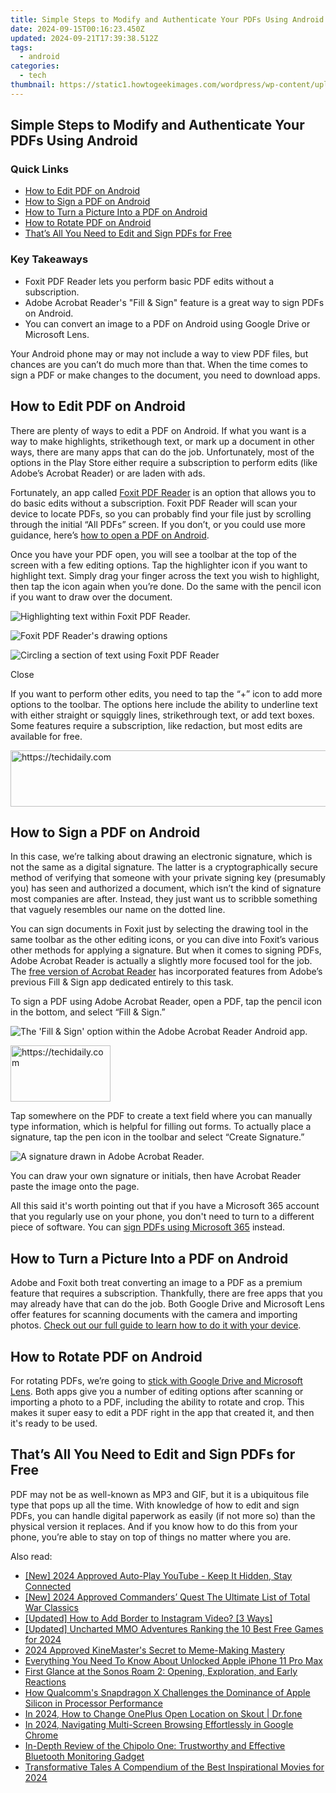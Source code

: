 ```yaml
---
title: Simple Steps to Modify and Authenticate Your PDFs Using Android
date: 2024-09-15T00:16:23.450Z
updated: 2024-09-21T17:39:38.512Z
tags:
  - android
categories:
  - tech
thumbnail: https://static1.howtogeekimages.com/wordpress/wp-content/uploads/2024/01/shutterstock_1821069584.jpg
---
```


## Simple Steps to Modify and Authenticate Your PDFs Using Android

### Quick Links

* [​How to Edit PDF on Android](https://data-safeguard.techidaily.com/stellar-eraser-for-mobile-1-mac-standard-en-erasure-process/)
* [​How to Sign a PDF on Android](https://android-location-track.techidaily.com/9-best-phone-monitoring-apps-for-realme-narzo-n55-drfone-by-drfone-virtual-android/)
* [​How to Turn a Picture Into a PDF on Android](https://facebook-record-videos.techidaily.com/updated-in-2024-elite-collection-of-online-video-grabbers-and-savers/)
* [​How to Rotate PDF on Android](https://blog-min.techidaily.com/how-to-transfer-data-from-iphone-11-pro-to-android-devices-drfone-by-drfone-transfer-data-from-ios-transfer-data-from-ios/)
* [That’s All You Need to Edit and Sign PDFs for Free](https://android-transfer.techidaily.com/in-2024-4-ways-to-transfer-music-from-samsung-galaxy-m34-to-iphone-drfone-by-drfone-transfer-from-android-transfer-from-android/)

### Key Takeaways

* Foxit PDF Reader lets you perform basic PDF edits without a subscription.
* Adobe Acrobat Reader's "Fill & Sign" feature is a great way to sign PDFs on Android.
* You can convert an image to a PDF on Android using Google Drive or Microsoft Lens.

 Your Android phone may or may not include a way to view PDF files, but chances are you can’t do much more than that. When the time comes to sign a PDF or make changes to the document, you need to download apps.

##  ​How to Edit PDF on Android

 There are plenty of ways to edit a PDF on Android. If what you want is a way to make highlights, strikethough text, or mark up a document in other ways, there are many apps that can do the job. Unfortunately, most of the options in the Play Store either require a subscription to perform edits (like Adobe’s Acrobat Reader) or are laden with ads.

 Fortunately, an app called [Foxit PDF Reader](https://www.anrdoezrs.net/links/3607085/type/dlg/sid/UUhtgUeUpU2001599/https://play.google.com/store/apps/details?id=com.foxit.mobile.pdf.lite) is an option that allows you to do basic edits without a subscription. Foxit PDF Reader will scan your device to locate PDFs, so you can probably find your file just by scrolling through the initial “All PDFs” screen. If you don’t, or you could use more guidance, here’s [how to open a PDF on Android](https://fox-helps.techidaily.com/new-2024-approved-exclusive-listing-top-15-platforms-for-gopro-optimal-use/).

 Once you have your PDF open, you will see a toolbar at the top of the screen with a few editing options. Tap the highlighter icon if you want to highlight text. Simply drag your finger across the text you wish to highlight, then tap the icon again when you’re done. Do the same with the pencil icon if you want to draw over the document.

![Highlighting text within Foxit PDF Reader.](https://static1.howtogeekimages.com/wordpress/wp-content/uploads/2024/01/pdf-converter-highlight-text.png) 

![Foxit PDF Reader's drawing options](https://static1.howtogeekimages.com/wordpress/wp-content/uploads/2024/01/pdf-converter-edit-pencil.png) 

![Circling a section of text using Foxit PDF Reader](https://static1.howtogeekimages.com/wordpress/wp-content/uploads/2024/01/pdf-converter-highlight-draw.png) 

Close 

 If you want to perform other edits, you need to tap the “+” icon to add more options to the toolbar. The options here include the ability to underline text with either straight or squiggly lines, strikethrough text, or add text boxes. Some features require a subscription, like redaction, but most edits are available for free.

<!-- affiliate ads begin -->
<a href="https://aligracehair.sjv.io/c/5597632/1896546/19272" target="_top" id="1896546">
  <img src="//a.impactradius-go.com/display-ad/19272-1896546" border="0" alt="https://techidaily.com" width="728" height="90"/>
</a>
<img height="0" width="0" src="https://aligracehair.sjv.io/i/5597632/1896546/19272" style="position:absolute;visibility:hidden;" border="0" />
<!-- affiliate ads end -->

##  ​How to Sign a PDF on Android

 In this case, we’re talking about drawing an electronic signature, which is not the same as a digital signature. The latter is a cryptographically secure method of verifying that someone with your private signing key (presumably you) has seen and authorized a document, which isn’t the kind of signature most companies are after. Instead, they just want us to scribble something that vaguely resembles our name on the dotted line.

 You can sign documents in Foxit just by selecting the drawing tool in the same toolbar as the other editing icons, or you can dive into Foxit’s various other methods for applying a signature. But when it comes to signing PDFs, Adobe Acrobat Reader is actually a slightly more focused tool for the job. The [free version of Acrobat Reader](https://www.anrdoezrs.net/links/3607085/type/dlg/sid/UUhtgUeUpU2001599/https://play.google.com/store/apps/details?id=com.adobe.reader) has incorporated features from Adobe’s previous Fill & Sign app dedicated entirely to this task.

 To sign a PDF using Adobe Acrobat Reader, open a PDF, tap the pencil icon in the bottom, and select “Fill & Sign.”

![The 'Fill & Sign' option within the Adobe Acrobat Reader Android app.](https://static1.howtogeekimages.com/wordpress/wp-content/uploads/2024/01/adobe-reader-fill-and-sign.png) 

<!-- affiliate ads begin -->
<a href="https://aligracehair.sjv.io/c/5597632/2135352/19272" target="_top" id="2135352">
  <img src="//a.impactradius-go.com/display-ad/19272-2135352" border="0" alt="https://techidaily.com" width="160" height="90"/>
</a>
<img height="0" width="0" src="https://aligracehair.sjv.io/i/5597632/2135352/19272" style="position:absolute;visibility:hidden;" border="0" />
<!-- affiliate ads end -->

 Tap somewhere on the PDF to create a text field where you can manually type information, which is helpful for filling out forms. To actually place a signature, tap the pen icon in the toolbar and select “Create Signature.”

![A signature drawn in Adobe Acrobat Reader.](https://static1.howtogeekimages.com/wordpress/wp-content/uploads/2024/01/adobe-reader-fill-sign-signature.png) 

 You can draw your own signature or initials, then have Acrobat Reader paste the image onto the page.

 All this said it's worth pointing out that if you have a Microsoft 365 account that you regularly use on your phone, you don't need to turn to a different piece of software. You can [sign PDFs using Microsoft 365](https://extra-lessons.techidaily.com/best-script-innovation-place/) instead.

##  ​How to Turn a Picture Into a PDF on Android

 Adobe and Foxit both treat converting an image to a PDF as a premium feature that requires a subscription. Thankfully, there are free apps that you may already have that can do the job. Both Google Drive and Microsoft Lens offer features for scanning documents with the camera and importing photos. [Check out our full guide to learn how to do it with your device](https://visual-screen-recording.techidaily.com/updated-in-2024-novices-route-to-excellent-game-editing-platforms/).

##  ​How to Rotate PDF on Android

 For rotating PDFs, we’re going to [stick with Google Drive and Microsoft Lens](https://visual-screen-recording.techidaily.com/updated-in-2024-novices-route-to-excellent-game-editing-platforms/). Both apps give you a number of editing options after scanning or importing a photo to a PDF, including the ability to rotate and crop. This makes it super easy to edit a PDF right in the app that created it, and then it's ready to be used.

##  That’s All You Need to Edit and Sign PDFs for Free

 PDF may not be as well-known as MP3 and GIF, but it is a ubiquitous file type that pops up all the time. With knowledge of how to edit and sign PDFs, you can handle digital paperwork as easily (if not more so) than the physical version it replaces. And if you know how to do this from your phone, you’re able to stay on top of things no matter where you are.

<ins class="adsbygoogle"
     style="display:block"
     data-ad-format="autorelaxed"
     data-ad-client="ca-pub-7571918770474297"
     data-ad-slot="1223367746"></ins>

<ins class="adsbygoogle"
     style="display:block"
     data-ad-client="ca-pub-7571918770474297"
     data-ad-slot="8358498916"
     data-ad-format="auto"
     data-full-width-responsive="true"></ins>

<span class="atpl-alsoreadstyle">Also read:</span>
<div><ul>
<li><a href="https://facebook-video-footage.techidaily.com/new-2024-approved-auto-play-youtube-keep-it-hidden-stay-connected/"><u>[New] 2024 Approved Auto-Play YouTube - Keep It Hidden, Stay Connected</u></a></li>
<li><a href="https://remote-screen-capture.techidaily.com/new-2024-approved-commanders-quest-the-ultimate-list-of-total-war-classics/"><u>[New] 2024 Approved Commanders’ Quest The Ultimate List of Total War Classics</u></a></li>
<li><a href="https://instagram-clips.techidaily.com/updated-how-to-add-border-to-instagram-video-3-ways/"><u>[Updated] How to Add Border to Instagram Video? [3 Ways]</u></a></li>
<li><a href="https://screen-sharing-recording.techidaily.com/updated-uncharted-mmo-adventures-ranking-the-10-best-free-games-for-2024/"><u>[Updated] Uncharted MMO Adventures Ranking the 10 Best Free Games for 2024</u></a></li>
<li><a href="https://extra-skills.techidaily.com/2024-approved-kinemasters-secret-to-meme-making-mastery/"><u>2024 Approved KineMaster's Secret to Meme-Making Mastery</u></a></li>
<li><a href="https://ios-unlock.techidaily.com/everything-you-need-to-know-about-unlocked-apple-iphone-11-pro-max-by-drfone-ios/"><u>Everything You Need To Know About Unlocked Apple iPhone 11 Pro Max</u></a></li>
<li><a href="https://hardware-reviews.techidaily.com/first-glance-at-the-sonos-roam-2-opening-exploration-and-early-reactions/"><u>First Glance at the Sonos Roam 2: Opening, Exploration, and Early Reactions</u></a></li>
<li><a href="https://hardware-reviews.techidaily.com/how-qualcomms-snapdragon-x-challenges-the-dominance-of-apple-silicon-in-processor-performance/"><u>How Qualcomm's Snapdragon X Challenges the Dominance of Apple Silicon in Processor Performance</u></a></li>
<li><a href="https://location-social.techidaily.com/in-2024-how-to-change-oneplus-open-location-on-skout-drfone-by-drfone-virtual-android/"><u>In 2024, How to Change OnePlus Open Location on Skout | Dr.fone</u></a></li>
<li><a href="https://extra-skills.techidaily.com/in-2024-navigating-multi-screen-browsing-effortlessly-in-google-chrome/"><u>In 2024, Navigating Multi-Screen Browsing Effortlessly in Google Chrome</u></a></li>
<li><a href="https://hardware-reviews.techidaily.com/in-depth-review-of-the-chipolo-one-trustworthy-and-effective-bluetooth-monitoring-gadget/"><u>In-Depth Review of the Chipolo One: Trustworthy and Effective Bluetooth Monitoring Gadget</u></a></li>
<li><a href="https://fox-cloud.techidaily.com/transformative-tales-a-compendium-of-the-best-inspirational-movies-for-2024/"><u>Transformative Tales A Compendium of the Best Inspirational Movies for 2024</u></a></li>
</ul></div>

